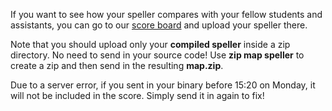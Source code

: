 If you want to see how your speller compares with your fellow students and assistants, you can go to our <a href="www.ragey.net/board/">score board</a> and upload your speller there.

Note that you should upload only your **compiled speller** inside a zip directory. No need to send in your source code! Use **zip map speller** to create a zip and then send in the resulting **map.zip**.

Due to a server error, if you sent in your binary before 15:20 on Monday, it will not be included in the score. Simply send it in again to fix! 